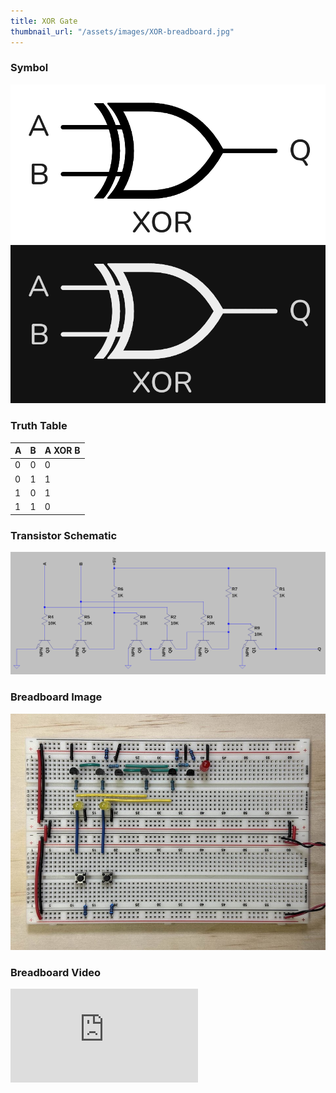 ```yaml
---
title: XOR Gate
thumbnail_url: "/assets/images/XOR-breadboard.jpg"
---
```


### Symbol

![XOR Symbol](/assets/images//XOR-gate-light.png)
![XOR Symbol](/assets/images//XOR-gate-dark.png)


### Truth Table

| A | B | A XOR B |
|---|---|---------|
| 0 | 0 |    0    |
| 0 | 1 |    1    |
| 1 | 0 |    1    |
| 1 | 1 |    0    |


### Transistor Schematic

![XOR Schematic](/assets/images//XOR-schematic.png)


### Breadboard Image

![XOR Breadboard](/assets/images//XOR-breadboard.jpg)


### Breadboard Video

<div class="video-wrapper">
  <iframe class="youtube-video" src="https://www.youtube.com/embed/weKDaC1OH7M" frameborder="0" allowfullscreen></iframe>
</div>
